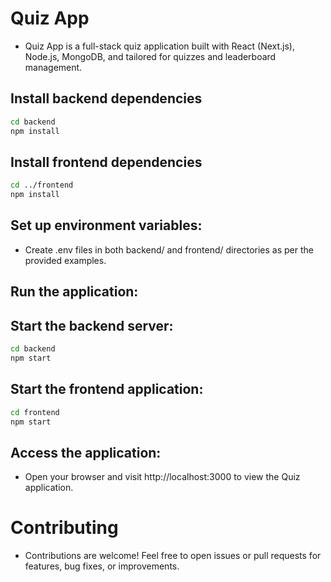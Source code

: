 # Quiz App

- Quiz App is a full-stack quiz application built with React (Next.js), Node.js, MongoDB, and tailored for quizzes and leaderboard management.


## Install backend dependencies
 ```bash
 cd backend
 npm install
```

## Install frontend dependencies
 ```bash
 cd ../frontend
 npm install
```

## Set up environment variables:
- Create .env files in both backend/ and frontend/ directories as per the provided examples.

## Run the application:

## Start the backend server:
 ```bash
 cd backend
 npm start
```

## Start the frontend application:
 ```bash
 cd frontend
 npm start
```

## Access the application:
- Open your browser and visit http://localhost:3000 to view the Quiz  application.

# Contributing
- Contributions are welcome! Feel free to open issues or pull requests for features, bug fixes, or improvements.
